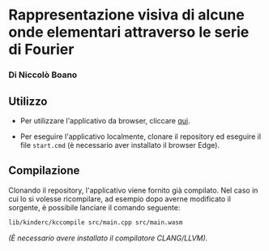 # Rappresentazione visiva di alcune onde elementari attraverso le serie di Fourier
### Di Niccolò Boano

## Utilizzo

- Per utilizzare l'applicativo da browser, cliccare [qui](https://nboano.github.io/Dimostrazione_Teorema_Fourier).

- Per eseguire l'applicativo localmente, clonare il repository ed eseguire il file ```start.cmd``` (è necessario aver installato il browser Edge).

## Compilazione

Clonando il repository, l'applicativo viene fornito già compilato. Nel caso in cui lo si volesse ricompilare, ad esempio dopo averne modificato il sorgente, è possibile lanciare il comando seguente:

```bash
lib/kinderc/kccompile src/main.cpp src/main.wasm
```

*(&Egrave; necessario avere installato il compilatore CLANG/LLVM).*